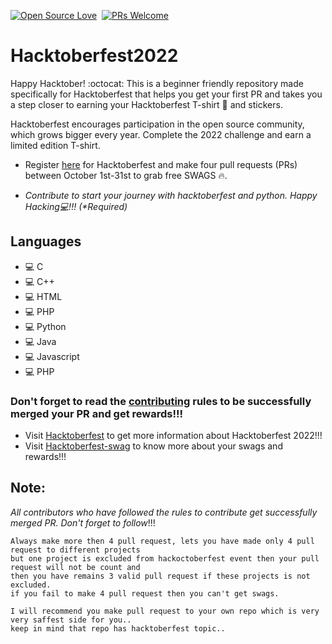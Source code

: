 
[![Open Source Love](https://badges.frapsoft.com/os/v1/open-source.svg?v=102)](https://hacktoberfest.com)&nbsp;
[![PRs Welcome](https://img.shields.io/badge/PRs-welcome-brightgreen.svg?style=flat-square)](https://github.com/king04aman/hacktoberfest2022/blob/main/CONTRIBUTING.md)&nbsp;

# Hacktoberfest2022
Happy Hacktober! :octocat: This is a beginner friendly repository made specifically for Hacktoberfest that helps you get your first PR and takes you a step closer to earning your Hacktoberfest T-shirt 👕 and stickers.

Hacktoberfest encourages participation in the open source community, which grows bigger every year. Complete the 2022 challenge and earn a limited edition T-shirt.

- Register [here](https://hacktoberfest.com/) for Hacktoberfest and make four pull requests (PRs) between October 1st-31st to grab free SWAGS 🔥.

 - _Contribute to start your journey with hacktoberfest and python. Happy Hacking💻!!! (*Required)_

## Languages

 - 💻 C
 - 💻 C++
 - 💻 HTML
 - 💻 PHP
 - 💻 Python
 - 💻 Java
 - 💻 Javascript
 - 💻 PHP

### Don't forget to read the [contributing](CONTRIBUTING.md) rules to be successfully merged your PR and get rewards!!!
 - Visit <a href="hacktoberfest.com" target="_blank">Hacktoberfest</a> to get more information about Hacktoberfest 2022!!!
 - Visit <a href="https://hacktoberfest-swag.com" target="_blank">Hacktoberfest-swag</a> to know more about your swags and rewards!!!

## Note:
 _All contributors who have followed the rules to contribute get successfully merged PR. Don't forget to follow_!!!
```
Always make more then 4 pull request, lets you have made only 4 pull request to different projects
but one project is excluded from hackoctoberfest event then your pull request will not be count and 
then you have remains 3 valid pull request if these projects is not excluded.
if you fail to make 4 pull request then you can't get swags.

I will recommend you make pull request to your own repo which is very very saffest side for you..
keep in mind that repo has hacktoberfest topic..
```
